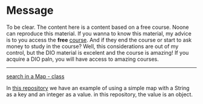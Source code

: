# Message

To be clear. The content here is a content based on a free course. Noone can reproduce this material. If you wanna to know this material, my advice is to you access the **free** [course](https://web.dio.me/track/coding-the-future-claro-java-spring-boot). And if they end the course or start to ask money to study in the course? Well, this considerations are out of my control, but the DIO material is excelent and the course is amazing! If you acquire a DIO paln, you will have access to amazing courses.


---


[search in a Map - class](https://web.dio.me/course/conhecendo-collections-java/learning/5a7e38b4-ce99-49a9-99a0-f1a54acbe805?back=/track/coding-the-future-claro-java-spring-boot&tab=undefined&moduleId=undefined)

In [this repository](https://github.com/andreterceiro/dio-map) we have an example of using a simple map with a String as a key and an integer as a value. in this repository, the value is an object.
